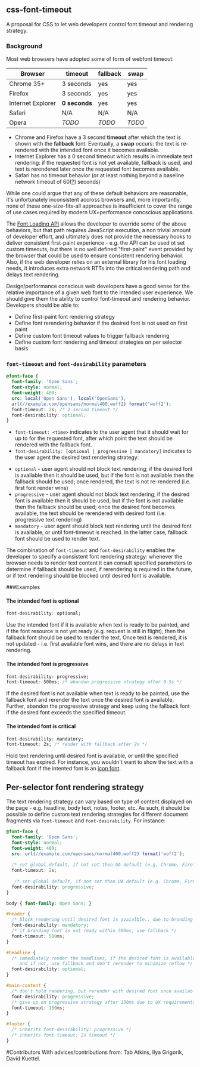## css-font-timeout

A proposal for CSS to let web developers control font timeout and rendering strategy.

### Background
Most web browsers have adopted some of form of webfont timeout:

Browser            | timeout      | fallback  | swap
------------------ | ------------ | --------- | --------
Chrome 35+         | 3 seconds    | yes       | yes
Firefox            | 3 seconds    | yes       | yes
Internet Explorer  | **0 seconds**| yes       | yes
Safari             | N/A          | N/A       | N/A
Opera              | *TODO*       | *TODO*    | *TODO*

* Chrome and Firefox have a 3 second **timeout** after which the text is shown with the **fallback** font. Eventually, a **swap** occurs: the text is re-rendered with the intended font once it becomes available.
* Internet Explorer has a 0 second timeout which results in immediate text rendering: if the requested font is not yet available, fallback is used, and text is rerendered later once the requested font becomes available.
* Safari has no timeout behavior (or at least nothing beyond a baseline network timeout of 60([?](http://www.stevesouders.com/blog/2009/10/13/font-face-and-performance/)) seconds)

While one could argue that any of these default behaviors are reasonable, it's unfortunately inconsistent accross browsers and, more importantly, none of these one-size-fits-all approaches is insufficient to cover the range of use cases required by modern UX+performance concscious applications.

The [Font Loading API](http://dev.w3.org/csswg/css-font-loading/) allows the developer to override some of the above behaviors, but that path requires JavaScript execution, a non trivial amount of developer effort, and ultimately does not provide the necessary hooks to deliver consistent first-paint experience - e.g. the API can be used ot set custom timeouts, but there is no well defined "first-paint" event provided by the browser that could be used to ensure consistent rendering behavior. Also, if the web developer relies on an external library for his font loading needs, it introduces extra network RTTs into the critical rendering path and delays text rendering.

Design/performance conscious web developers have a good sense for the relative importance of a given web font to the intended user experience. We should give them the ability to control font-timeout and rendering behavior. Developers should be able to:

* Define first-paint font rendering strategy
* Define font rerendering behavior if the desired font is not used on first paint
* Define custom font timeout values to trigger fallback rendering
* Define custom font rendering and timeout strategies on per selector basis


### `font-timeout` and `font-desirability` parameters

```css
@font-face {
  font-family: 'Open Sans';
  font-style: normal;
  font-weight: 400;
  src: local('Open Sans'), local('OpenSans'),
  url(//example.com/opensans/normal400.woff2) format('woff2');
  font-timeout: 2s; /* 2 second timeout */
  font-desirability: optional;
}
```

* ```font-timeout: <time>``` indicates to the user agent that it should wait for up to <time> for the requested font, after which point the text should be rendered with the fallback font.
* ```font-desirability: [optional | progressive | mandatory]``` indicates to the user agent the desired text rendering strategy:
 - `optional` - user agent should not block text rendering; if the desired font is available then it should be used, but if the font is not available then the fallback should be used; once rendered, the text is not re-rendered (i.e. first font render wins)
 - `progressive` - user agent should not block text rendering; if the desired font is available then it should be used, but if the font is not available then the fallback should be used; once the desired font becomes available, the text should be rerendered with desired font (i.e. progressive text rendering)
 - `mandatory` - user agent should block text rendering until the desired font is available, or until font-timeout is reached. In the latter case, fallback font should be used to render text.

The combination of `font-timeout` and `font-desirability` enables the developer to specify a consistent font rendering strategy: whenever the browser needs to render text content it can consult specified parameters to determine if fallback should be used, if rerendering is required in the future, or if text rendering should be blocked until desired font is available. 


###Examples
#### The intended font is optional

```css
font-desirability: optional;
```

Use the intended font if it is available when text is ready to be painted, and if the font resource is not yet ready (e.g. request is still in flight), then the fallback font should be used to render the text. Once text is rendered, it is not updated - i.e. first available font wins, and there are no delays in text rendering.


#### The intended font is progressive

```css
font-desirability: progressive;
font-timeout: 500ms; /* abandon progressive strategy after 0.5s */
```

If the desired font is not available when text is ready to be painted, use the fallback font and rerender the text once the desired font is available. Further, abandon the progressive strategy and keep using the fallback font if the desired font exceeds the specified timeout.


#### The intended font is critical

```css
font-desirability: mandatory;
font-timeout: 2s; /* render with fallback after 2s */
````

Hold text rendering until desired font is available, or until the specified timeout has expired. For instance, you wouldn't want to show the text with a fallback font if the intented font is an [icon font](http://fortawesome.github.io/Font-Awesome/icons/).


## Per-selector font rendering strategy

The text rendering strategy can vary based on type of content displayed on the page - e.g. headline, body text, notes, footer, etc. As such, it should be possible to define custom text rendering strategies for different document fragments via `font-timeout` and `font-desirability`. For instance: 

```css
@font-face {
  font-family: 'Open Sans';
  font-style: normal;
  font-weight: 400;
  src: url(//example.com/opensans/normal400.woff2) format('woff2');
  
  /* set global default, if not set then UA default (e.g. Chrome, Firefox: 3s) */ 
  font-timeout: 2s;
  
   /* set global default, if not set then UA default (e.g. Chrome, Firefox: mandatory) */
  font-desirability: progressive;
}

body { font-family: Open Sans; }

#header {
  /* block rendering until desired font is avaialble.. due to branding requirements */
  font-desirability: mandatory;
  /* if branding font is not ready within 500ms, use fallback */
  font-timeout: 500ms;
}

#headline {
  /* immediately render the headlines, if the desired font is available, great...
     and if not, use fallback and don't rerender to minimize reflow */
  font-desirability: optional;
}

#main-content {
  /* don't hold rendering, but rerender with desired font once available */
  font-desirability: progressive;
  /* give up on progressive strategy after 150ms due to UX requirements */
  font-timeout: 150ms;
}

#footer {  
  /* inherits font-desirability: progressive */
  /* inherits font-timeout: 2s timeout */
}
```

#Contributors
With advices/contributions from: Tab Atkins, Ilya Grigorik, David Kuettel.
